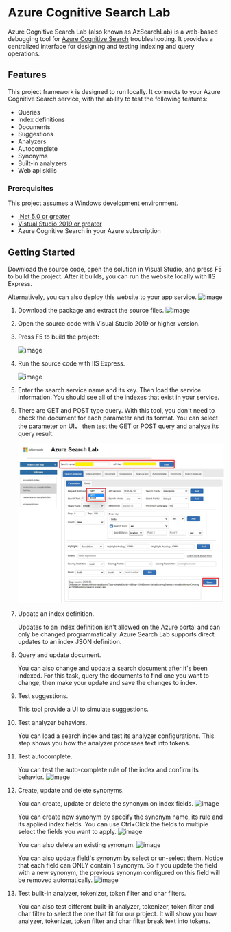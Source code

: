 # Azure Cognitive Search Lab

Azure Cognitive Search Lab (also known as AzSearchLab) is a web-based debugging tool for [Azure Cognitive Search](https://docs.microsoft.com/azure/search/search-what-is-azure-search) troubleshooting. It provides a centralized interface for designing and testing indexing and query operations. 

## Features

This project framework is designed to run locally. It connects to your Azure Cognitive Search service, with the ability to test the following features:

* Queries
* Index definitions
* Documents
* Suggestions 
* Analyzers
* Autocomplete 
* Synonyms 
* Built-in analyzers
* Web api skills

### Prerequisites

This project assumes a Windows development environment.

- [.Net 5.0 or greater](https://dotnet.microsoft.com/download/dotnet)
- [Vistual Studio 2019 or greater](https://visualstudio.microsoft.com/downloads/)
- Azure Cognitive Search in your Azure subscription

## Getting Started

Download the source code, open the solution in Visual Studio, and press F5 to build the project. After it builds, you can run the website locally with IIS Express. 

Alternatively, you can also deploy this website to your app service. 
  ![image](https://user-images.githubusercontent.com/39817657/185533251-562d37d8-7d1b-4574-98fa-b731ff10eefa.png)

1. Download the package and extract the source files. 
   ![image](https://user-images.githubusercontent.com/39817657/185562030-4cd4cc3c-d3fc-4c8b-b7db-587bc7371799.png)

2. Open the source code with Visual Studio 2019 or higher version. 

3. Press F5 to build the project:
 
   ![image](https://user-images.githubusercontent.com/39817657/185562237-c1c3a896-d171-42f2-8dcc-d611f7cb2fcd.png)

4. Run the source code with IIS Express. 

   ![image](https://user-images.githubusercontent.com/39817657/185562344-9561dc77-fbb6-4203-8c3f-ca0ed7eba981.png)

5. Enter the search service name and its key. Then load the service information. You should see all of the indexes that exist in your service.

6. There are GET and POST type query. With this tool, you don't need to check the document for each parameter and its format. You can select the parameter on UI， then test the GET or POST query and analyze its query result.

   ![image](Images/Test-the-query-parameter.jpg)

7. Update an index definition.

   Updates to an index definition isn't allowed on the Azure portal and can only be changed programmatically. Azure Search Lab supports direct updates to an index JSON definition.

8. Query and update document.

   You can also change and update a search document after it's been indexed. For this task, query the documents to find one you want to change, then make your update and save the changes to index.

9. Test suggestions.

   This tool provide a UI to simulate suggestions.

10. Test analyzer behaviors.

    You can load a search index and test its analyzer configurations. This step shows you how the analyzer processes text into tokens.

11. Test autocomplete.

    You can test the auto-complete rule of the index and confirm its behavior.
   ![image](https://user-images.githubusercontent.com/39817657/185873110-9ca0736d-0bc3-4793-956b-c2454fd2061d.png)

12. Create, update and delete synonyms.

    You can create, update or delete the synonym on index fields.
    ![image](https://user-images.githubusercontent.com/39817657/185873285-8120225f-f48d-4b0c-9383-07b2146088d8.png)

    You can create new synonym by specify the synonym name, its rule and its applied index fields. You can use Ctrl+Click the fields to multiple select the fields you want to apply.
    ![image](https://user-images.githubusercontent.com/39817657/185873411-cb021a9b-e663-4dd9-a1b2-1615c1c71ca0.png)

    You can also delete an existing synonym.
    ![image](https://user-images.githubusercontent.com/39817657/185873512-24c62554-d48f-4d92-8f0c-34f5329a4333.png)

    You can also update field's synonym by select or un-select them. Notice that each field can ONLY contain 1 synonym. So if you update the field with a new synonym, the previous synonym configured on this field will be removed automatically.
    ![image](https://user-images.githubusercontent.com/39817657/185873603-0d01be10-9b3b-4abe-8336-3d23a0955b09.png)

13. Test built-in analyzer, tokenizer, token filter and char filters.

    You can also test different built-in analyzer, tokenizer, token filter and char filter to select the one that fit for our project. It will show you how analyzer, tokenizer, token filter and char filter break text into tokens.
  
